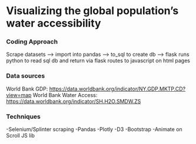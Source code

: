 # Visualizing the global population’s water accessibility

### Coding Approach 
Scrape datasets --> import into pandas --> to_sql to create db --> flask runs python to read sql db and return via flask routes to javascript on html pages

### Data sources
World Bank GDP: https://data.worldbank.org/indicator/NY.GDP.MKTP.CD?view=map 
World Bank Water Access: https://data.worldbank.org/indicator/SH.H2O.SMDW.ZS

### Techniques
-Selenium/Splinter scraping
-Pandas
-Plotly 
-D3
-Bootstrap
-Animate on Scroll JS lib
